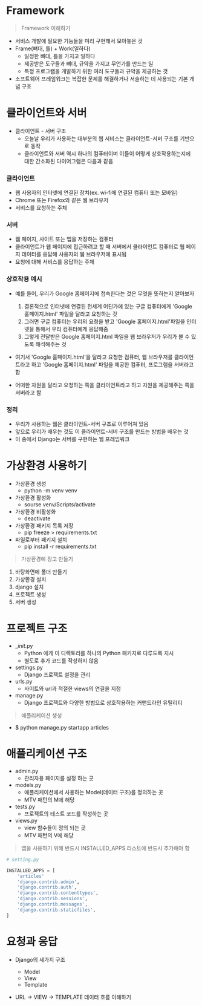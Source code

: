 # Framework
> Framework 이해하기
- 서비스 개발에 필요한 기능들을 미리 구현해서 모아놓은 것
- Frame(뼈대, 틀) + Work(일하다)
  -  일정한 뼈대, 틀을 가지고 일하다
  -  제공받은 도구들과 뼈대, 규약을 가지고 무언가를 만드는 일
  -  특정 프로그램을 개발하기 위한 여러 도구들과 규악을 제공하는 것
- 소프트웨어 프레임워크는 복잡한 문제를 해결하거나 서술하는 데 사용되는 기본 개념 구조


# 클라이언트와 서버
- 클라이언트 - 서버 구조
  - 오늘날 우리가 사용하는 대부분의 웹 서비스는 클라이언트-서버 구조를 기반으로 동작
  - 클라이언트와 서버 역시 하나의 컴퓨터이며 이들이 어떻게 상호작용하는지에 대한 간소화된 다이어그램은 다음과 같음

### 클라이언트
- 웹 사용자의 인터넷에 연결된 장치(ex. wi-fi에 연결된 컴퓨터 또는 모바일)
- Chrome 또는 Firefox와 같은 웹 브라우저
- 서비스를 요청하는 주체
  
### 서버
- 웹 페이지, 사이트 또는 앱을 저장하는 컴퓨터
- 클라이언트가 웹 페이지에 접근하려고 할 때 서버에서 클라이언트 컴퓨터로 웹 페이지 데이터를 응답해 사용자의 웹 브라우저에 표시됨
- 요청에 대해 서비스를 응답하는 주체


### 상호작용 예시
- 예를 들어, 우리가 Google 홈페이지에 접속한다는 것은 무엇을 뜻하는지 알아보자
  1. 결론적으로 인터넷에 연결된 전세계 어딘가에 있는 구글 컴퓨터에게 'Google 홈페이지.html' 파일을 달라고 요청하는 것
  2. 그러면 구글 컴퓨터는 우리의 요청을 받고 'Google 홈페이지.html'파일을 인터넷을 통해서 우리 컴퓨터에게 응답해줌
  3. 그렇게 전달받은 Google 홈페이지.html 파일을 웹 브라우저가 우리가 볼 수 있도록 해석해주는 것

- 여기서 'Google 홈페이지.html'을 달라고 요청한 컴퓨터, 웹 브라우저를 클라이언트라고 하고 'Google 홈페이지.html' 파일을 제공한 컴퓨터, 프로그램을 서버라고 함
- 어떠한 자원을 달라고 요청하는 쪽을 클라이언트라고 하고 자원을 제공해주는 쪽을 서버라고 함

### 정리
- 우리가 사용하는 웹은 클라이언트-서버 구조로 이루어져 있음
- 앞으로 우리가 배우는 것도 이 클라이언트-서버 구조를 만드는 방법을 배우는 것
- 이 중에서 Django는 서버를 구현하는 웹 프레임워크
# 가상환경 사용하기
- 가상환경 생성
  - python -m venv venv
- 가상환경 활성화
  - sourse venv/Scripts/activate
- 가상환경 비활성화
  - deactivate
- 가상환경 패키지 목록 저장
  - pip freeze > requirements.txt
- 파일로부터 패키지 설치
  - pip install -r requirements.txt

> 가상환경에 장고 만들기
  1. 바탕화면에 폴더 만들기
  2. 가상환경 설치
  3. django 설치
  4. 프로젝트 생성
  5. 서버 생성

# 프로젝트 구조
- __init_.py
  - Python 에게 이 디렉토리를 하나의 Python 패키지로 다루도록 지시
  - 별도로 추가 코드를 작성하지 않음
- settings.py
  - Django 프로젝트 설정을 관리
- urls.py
  - 사이트와 url과 적절한 views의 연결을 지정
- manage.py
  - Django 프로젝트와 다양한 방법으로 상호작용하는 커맨드라인 유틸리티

> 애플리케이션 생성
  - $ python manage.py startapp articles

# 애플리케이션 구조
- admin.py
  - 관리자용 페이지를 설정 하는 곳
- models.py
  - 애플리케이션에서 사용하는 Model(데이터 구조)를 정의하는 곳
  - MTV 패턴의 M에 해당
- tests.py
  - 프로젝트의 테스트 코드를 작성하는 곳
- views.py
  - view 함수들이 정의 되는 곳
  - MTV 패턴의 V에 해당


> 앱을 사용하기 위해 반드시 INSTALLED_APPS 리스트에 반드시 추가해야 함

```python
# setting.py

INSTALLED_APPS = [
    'articles'
    'django.contrib.admin',
    'django.contrib.auth',
    'django.contrib.contenttypes',
    'django.contrib.sessions',
    'django.contrib.messages',
    'django.contrib.staticfiles',
]

```


# 요청과 응답
- Django의 세가지 구조
  - Model
  - View
  - Template

- URL -> VIEW -> TEMPLATE 데이터 흐름 이해하기